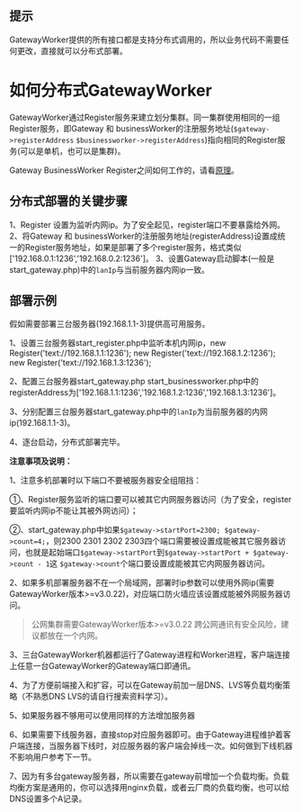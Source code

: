## 提示
GatewayWorker提供的所有接口都是支持分布式调用的，所以业务代码不需要任何更改，直接就可以分布式部署。

# 如何分布式GatewayWorker
GatewayWorker通过Register服务来建立划分集群。同一集群使用相同的一组Register服务，即Gateway 和 businessWorker的注册服务地址(```$gateway->registerAddress``` ```$businessworker->registerAddress```)指向相同的Register服务(可以是单机，也可以是集群)。

Gateway BusinessWorker Register之间如何工作的，请看[原理](principle.md)。

## 分布式部署的关键步骤

 1、Register 设置为监听内网ip。为了安全起见，register端口不要暴露给外网。
 2、将Gateway 和 businessWorker的注册服务地址(registerAddress)设置成统一的Register服务地址，如果是部署了多个register服务，格式类似['192.168.0.1:1236','192.168.0.2:1236']。
 3、设置Gateway启动脚本(一般是start_gateway.php)中的```lanIp```与当前服务器内网ip一致。

## 部署示例
假如需要部署三台服务器(192.168.1.1-3)提供高可用服务。

1、设置三台服务器start_register.php中监听本机内网ip，new Register('text://192.168.1.1:1236'); new Register('text://192.168.1.2:1236'); new Register('text://192.168.1.3:1236');

2、配置三台服务器start_gateway.php start_businessworker.php中的registerAddress为['192.168.1.1:1236','192.168.1.2:1236','192.168.1.3:1236']。

3、分别配置三台服务器start_gateway.php中的```lanIp```为当前服务器的内网ip(192.168.1.1-3)。

4、逐台启动，分布式部署完毕。

**注意事项及说明：**

1、注意多机部署时以下端口不要被服务器安全组阻挡：

①、Register服务监听的端口要可以被其它内网服务器访问（为了安全，register要监听内网ip不能让其被外网访问）；

②、start_gateway.php中如果```$gateway->startPort=2300; $gateway->count=4;```，则2300 2301 2302 2303四个端口需要被设置成能被其它服务器访问，也就是起始端口```$gateway->startPort```到```$gateway->startPort + $gateway->count - 1```这 ```$gateway->count```个端口要设置成能被其它内网服务器访问。

2、如果多机部署服务器不在一个局域网，部署时ip参数可以使用外网ip(需要GatewayWorker版本>=v3.0.22)，对应端口防火墙应该设置成能被外网服务器访问。

> 公网集群需要GatewayWorker版本>=v3.0.22
> 跨公网通讯有安全风险，建议都放在一个内网。

3、三台GatewayWorker机器都运行了Gateway进程和Worker进程，客户端连接上任意一台GatewayWorker的Gateway端口即通讯。

4、为了方便前端接入和扩容，可以在Gateway前加一层DNS、LVS等负载均衡策略（不熟悉DNS LVS的请自行搜索资料学习）。

5、如果服务器不够用可以使用同样的方法增加服务器

6、如果需要下线服务器，直接stop对应服务器即可。由于Gateway进程维护着客户端连接，当服务器下线时，对应服务器的客户端会掉线一次。如何做到下线机器不影响用户参考下一节。

7、因为有多台gateway服务器，所以需要在gateway前增加一个负载均衡。负载均衡方案是通用的，你可以选择用nginx负载，或者云厂商的负载均衡，也可以给DNS设置多个A记录。


